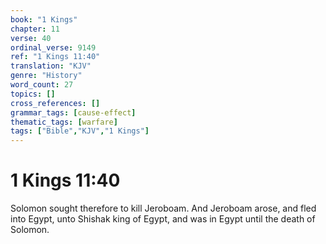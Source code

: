 ```yaml
---
book: "1 Kings"
chapter: 11
verse: 40
ordinal_verse: 9149
ref: "1 Kings 11:40"
translation: "KJV"
genre: "History"
word_count: 27
topics: []
cross_references: []
grammar_tags: [cause-effect]
thematic_tags: [warfare]
tags: ["Bible","KJV","1 Kings"]
---
```


# 1 Kings 11:40

Solomon sought therefore to kill Jeroboam. And Jeroboam arose, and fled into Egypt, unto Shishak king of Egypt, and was in Egypt until the death of Solomon.
